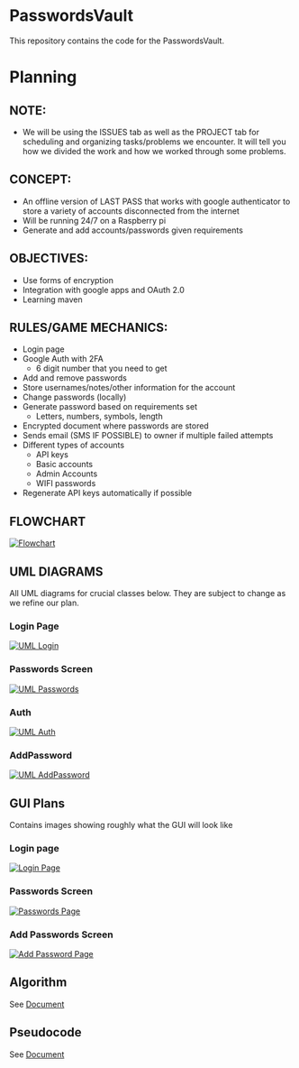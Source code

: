# PasswordsVault
This repository contains the code for the PasswordsVault.

# Planning

## NOTE:
- We will be using the ISSUES tab as well as the PROJECT tab for scheduling and organizing tasks/problems we encounter. It will tell you how we divided the work and how we worked through some problems.

## CONCEPT:
- An offline version of LAST PASS that works with google authenticator to store a variety of accounts disconnected from the internet
- Will be running 24/7 on a Raspberry pi
- Generate and add accounts/passwords given requirements

## OBJECTIVES:
- Use forms of encryption
- Integration with google apps and OAuth 2.0
- Learning maven

## RULES/GAME MECHANICS:
- Login page
- Google Auth with 2FA
  - 6 digit number that you need to get
- Add and remove passwords
- Store usernames/notes/other information for the account
- Change passwords (locally)
- Generate password based on requirements set
  - Letters, numbers, symbols, length
- Encrypted document where passwords are stored
- Sends email (SMS IF POSSIBLE) to owner if multiple failed attempts
- Different types of accounts
  - API keys
  - Basic accounts
  - Admin Accounts
  - WIFI passwords
- Regenerate API keys automatically if possible

## FLOWCHART
[![Flowchart](https://i.gyazo.com/631b02f44389a96b196f85b65a9a5b8a.png)](https://gyazo.com/631b02f44389a96b196f85b65a9a5b8a)

## UML DIAGRAMS
All UML diagrams for crucial classes below. They are subject to change as we refine our plan.

### Login Page
[![UML Login](https://i.gyazo.com/b7529996b799ccb00a8f139d780ff093.png)](https://gyazo.com/b7529996b799ccb00a8f139d780ff093)

### Passwords Screen
[![UML Passwords](https://i.gyazo.com/f6438d8eddabe9fd8aa5efffa6283065.png)](https://gyazo.com/f6438d8eddabe9fd8aa5efffa6283065)

### Auth
[![UML Auth](https://i.gyazo.com/7afd0bc6e4fed62631c47d7049cb7d6b.png)](https://gyazo.com/7afd0bc6e4fed62631c47d7049cb7d6b)

### AddPassword
[![UML AddPassword](https://i.gyazo.com/45d3752aa07f193486c307ba4ba52295.png)](https://gyazo.com/45d3752aa07f193486c307ba4ba52295)

## GUI Plans
Contains images showing roughly what the GUI will look like

### Login page
[![Login Page](https://i.gyazo.com/6aa7f39a666423b5fe5f5e77524e40ad.png)](https://gyazo.com/6aa7f39a666423b5fe5f5e77524e40ad)

### Passwords Screen
[![Passwords Page](https://i.gyazo.com/4bf95aa41cc8ce684ff4303265a53828.png)](https://gyazo.com/4bf95aa41cc8ce684ff4303265a53828)

### Add Passwords Screen
[![Add Password Page](https://i.gyazo.com/d83053f42f4e40f80c98dd4c9395fa7a.png)](https://gyazo.com/d83053f42f4e40f80c98dd4c9395fa7a)

## Algorithm
See [Document](https://docs.google.com/document/d/1R-mhJIlmV5fySRAlapsGy6OOSaswbmq1BVEF4wi_m4U/edit?usp=sharing)

## Pseudocode
See [Document](https://docs.google.com/document/d/14GeOpZbgg7ocjY_B1ohSnmWCjJezNrnDTOl5dKOGdsw/edit?usp=sharing)
